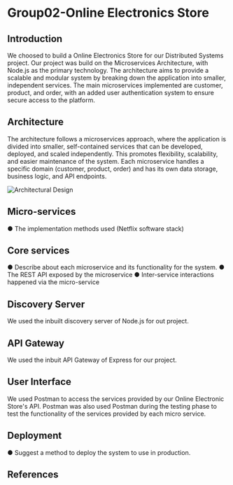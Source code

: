 # Group02-Online Electronics Store

## Introduction
We choosed to build a Online Electronics Store for our Distributed Systems project. Our project was build on the Microservices Architecture, with Node.js as the primary technology. The architecture aims to provide a scalable and modular system by breaking down the application into smaller, independent services. The main microservices implemented are customer, product, and order, with an added user authentication system to ensure secure access to the platform.

## Architecture
The architecture follows a microservices approach, where the application is divided into smaller, self-contained services that can be developed, deployed, and scaled independently. This promotes flexibility, scalability, and easier maintenance of the system. Each microservice handles a specific domain (customer, product, order) and has its own data storage, business logic, and API endpoints.

![Architectural Design](https://ibb.co/wSGQ441)


## Micro-services


● The implementation methods used (Netflix software stack)

## Core services


● Describe about each microservice and its functionality for the system.
● The REST API exposed by the microservice
● Inter-service interactions happened via the micro-service

## Discovery Server
We used the inbuilt discovery server of Node.js for out project.

## API Gateway
We used the inbuit API Gateway of Express for our project.

## User Interface
We used Postman to access the services provided by our Online Electronic Store's API. Postman was also used Postman during the testing phase to test the functionality of the services provided by each micro service.

## Deployment
● Suggest a method to deploy the system to use in production.

## References

